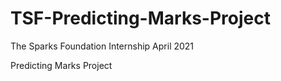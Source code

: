 # TSF-Predicting-Marks-Project

The Sparks Foundation Internship April 2021

Predicting Marks Project
